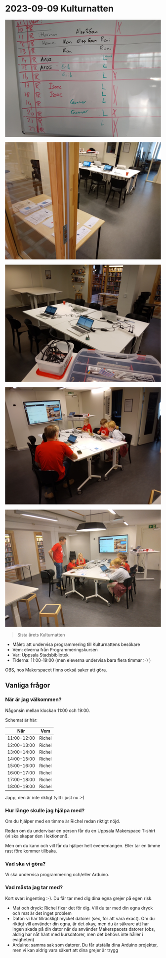 # 2023-09-09 Kulturnatten

![](20220910_074542.jpg)

![](20220910_103642.jpg)

![](20220910_103701.jpg)

![](20220910_113722.jpg)

![](20220910_113733.jpg)

> Sista årets Kulturnatten

 * Målet: att undervisa programmering till Kulturnattens besökare
 * Vem: elverna från Programmeringskursen
 * Var: Uppsala Stadsbibliotek
 * Tiderna: 11:00-19:00 (men eleverna undervisa bara flera timmar :-) )

OBS, hos Makerspacet finns också saker att göra.

## Vanliga frågor

### När är jag välkommen?

Någonsin mellan klockan 11:00 och 19:00.

Schemat är här:

När        |Vem
-----------|------------------
11:00-12:00|Richel 
12:00-13:00|Richel 
13:00-14:00|Richel 
14:00-15:00|Richel 
15:00-16:00|Richel 
16:00-17:00|Richel 
17:00-18:00|Richel 
18:00-19:00|Richel 

Japp, den är inte riktigt fyllt i just nu :-)

### Hur länge skulle jag hjälpa med?


Om du hjälper med en timme är Richel redan riktigt nöjd. 

Redan om du undervisar en person får du en Uppsala Makerspace 
T-shirt (vi ska skapar den i lektionen!).

Men om du kann och vill får du hjälper helt evenemangen. 
Eller tar en timme rast före kommer tillbaka.

### Vad ska vi göra?

Vi ska undervisa programmering och/eller Arduino.

### Vad måsta jag tar med?

Kort svar: ingenting :-). Du får tar med dig dina egna grejer på egen risk.

 * Mat och dryck: Richel fixar det för dig. 
   Vill du tar med din egna dryck och mat är det inget problem
 * Dator: vi har tillräckligt mycket datorer (sex, för att vara exact).
   Om du riktigt vill använder din egna, är det okay,
   men du är säkrare att har ingen skada på din dator när du
   använder Makerspacets datorer (obs, aldrig har nåt hänt med
   kursdatorer, men det behövs inte håller i evigheten)
 * Arduino: samma sak som datorer. Du får utställa dina Arduino projekter,
   men vi kan aldrig vara säkert att dina grejer är trygg


